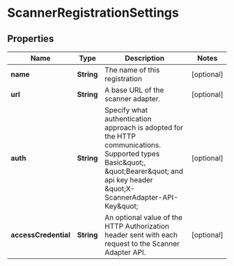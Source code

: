 
# ScannerRegistrationSettings

## Properties
Name | Type | Description | Notes
------------ | ------------- | ------------- | -------------
**name** | **String** | The name of this registration |  [optional]
**url** | **String** | A base URL of the scanner adapter. |  [optional]
**auth** | **String** | Specify what authentication approach is adopted for the HTTP communications. Supported types Basic\&quot;, \&quot;Bearer\&quot; and api key header \&quot;X-ScannerAdapter-API-Key\&quot;  |  [optional]
**accessCredential** | **String** | An optional value of the HTTP Authorization header sent with each request to the Scanner Adapter API.  |  [optional]



